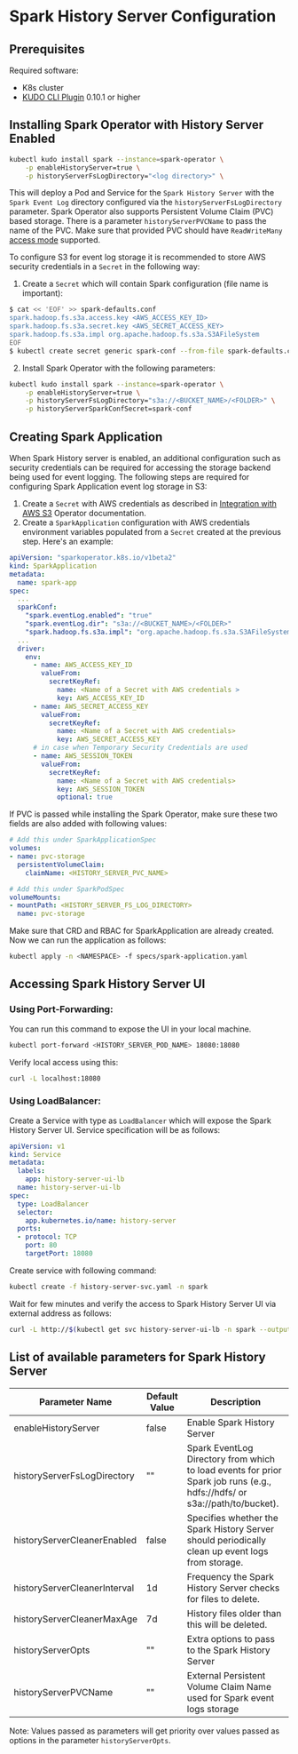 # Spark History Server Configuration

## Prerequisites

Required software:
* K8s cluster
* [KUDO CLI Plugin](https://kudo.dev/docs/#install-kudo-cli) 0.10.1 or higher

## Installing Spark Operator with History Server Enabled

```bash
kubectl kudo install spark --instance=spark-operator \
    -p enableHistoryServer=true \
    -p historyServerFsLogDirectory="<log directory>" \
```
This will deploy a Pod and Service for the `Spark History Server` with the `Spark Event Log` directory configured via the `historyServerFsLogDirectory` parameter. Spark Operator also supports Persistent Volume Claim (PVC) based storage. There is a parameter `historyServerPVCName` to pass the name of the PVC. Make sure that provided PVC should have `ReadWriteMany` [access mode](https://kubernetes.io/docs/concepts/storage/persistent-volumes/#access-modes) supported.

To configure S3 for event log storage it is recommended to store AWS security credentials in a `Secret` in the following way:
1) Create a `Secret` which will contain Spark configuration (file name is important):
```bash
$ cat << 'EOF' >> spark-defaults.conf
spark.hadoop.fs.s3a.access.key <AWS_ACCESS_KEY_ID>
spark.hadoop.fs.s3a.secret.key <AWS_SECRET_ACCESS_KEY>
spark.hadoop.fs.s3a.impl org.apache.hadoop.fs.s3a.S3AFileSystem
EOF
$ kubectl create secret generic spark-conf --from-file spark-defaults.conf --namespace spark
```

2) Install Spark Operator with the following parameters:
```bash
kubectl kudo install spark --instance=spark-operator \
    -p enableHistoryServer=true \
    -p historyServerFsLogDirectory="s3a://<BUCKET_NAME>/<FOLDER>" \
    -p historyServerSparkConfSecret=spark-conf
```

## Creating Spark Application

When Spark History server is enabled, an additional configuration such as security credentials can be required for 
accessing the storage backend being used for event logging. 
The following steps are required for configuring Spark Application event log storage in S3:

1) Create a `Secret` with AWS credentials as described in [Integration with AWS S3](configuration.md#integration-with-aws-s3) Operator documentation.
2) Create a `SparkApplication` configuration with AWS credentials environment variables populated from a `Secret` created at the previous step. Here's an example:
```yaml
apiVersion: "sparkoperator.k8s.io/v1beta2"
kind: SparkApplication
metadata:
  name: spark-app
spec:
  ...
  sparkConf:
    "spark.eventLog.enabled": "true"
    "spark.eventLog.dir": "s3a://<BUCKET_NAME>/<FOLDER>"
    "spark.hadoop.fs.s3a.impl": "org.apache.hadoop.fs.s3a.S3AFileSystem"
  ...
  driver:
    env:
      - name: AWS_ACCESS_KEY_ID
        valueFrom:
          secretKeyRef:
            name: <Name of a Secret with AWS credentials >
            key: AWS_ACCESS_KEY_ID
      - name: AWS_SECRET_ACCESS_KEY
        valueFrom:
          secretKeyRef:
            name: <Name of a Secret with AWS credentials>
            key: AWS_SECRET_ACCESS_KEY
      # in case when Temporary Security Credentials are used
      - name: AWS_SESSION_TOKEN
        valueFrom:
          secretKeyRef:
            name: <Name of a Secret with AWS credentials>
            key: AWS_SESSION_TOKEN
            optional: true
```

If PVC is passed while installing the Spark Operator, make sure these two fields are also added with following values:

```yaml
# Add this under SparkApplicationSpec
volumes:
- name: pvc-storage
  persistentVolumeClaim:
    claimName: <HISTORY_SERVER_PVC_NAME>

# Add this under SparkPodSpec
volumeMounts:
- mountPath: <HISTORY_SERVER_FS_LOG_DIRECTORY>
  name: pvc-storage
```

Make sure that CRD and RBAC for SparkApplication are already created. Now we can run the application as follows:

```bash
kubectl apply -n <NAMESPACE> -f specs/spark-application.yaml
```

## Accessing Spark History Server UI

### Using Port-Forwarding:

You can run this command to expose the UI in your local machine.

```bash
kubectl port-forward <HISTORY_SERVER_POD_NAME> 18080:18080
```

Verify local access using this:

```bash
curl -L localhost:18080
```

### Using LoadBalancer:

Create a Service with type as `LoadBalancer` which will expose the Spark History Server UI. Service specification will be as follows:

```yaml
apiVersion: v1
kind: Service
metadata:
  labels:
    app: history-server-ui-lb
  name: history-server-ui-lb
spec:
  type: LoadBalancer
  selector:
    app.kubernetes.io/name: history-server
  ports:
  - protocol: TCP
    port: 80
    targetPort: 18080
```

Create service with following command:

```bash
kubectl create -f history-server-svc.yaml -n spark
```

Wait for few minutes and verify the access to Spark History Server UI via external address as follows:

```bash
curl -L http://$(kubectl get svc history-server-ui-lb -n spark --output jsonpath='{.status.loadBalancer.ingress[*].hostname}')
```

## List of available parameters for Spark History Server

| Parameter Name               | Default Value |  Description                                                                                                              |
| --------------               | ------------- |  -----------                                                                                                              |
| enableHistoryServer          | false         | Enable Spark History Server                                                                                               |
| historyServerFsLogDirectory  | ""            | Spark EventLog Directory from which to load events for prior Spark job runs (e.g., hdfs://hdfs/ or s3a://path/to/bucket). |
| historyServerCleanerEnabled  | false         | Specifies whether the Spark History Server should periodically clean up event logs from storage.                          |
| historyServerCleanerInterval | 1d            | Frequency the Spark History Server checks for files to delete.                                                            |
| historyServerCleanerMaxAge   | 7d            | History files older than this will be deleted.                                                                            |
| historyServerOpts            | ""            | Extra options to pass to the Spark History Server                                                                         |
| historyServerPVCName         | ""            | External Persistent Volume Claim Name used for Spark event logs storage                                                   |

Note: Values passed as parameters will get priority over values passed as options in the parameter `historyServerOpts`.
